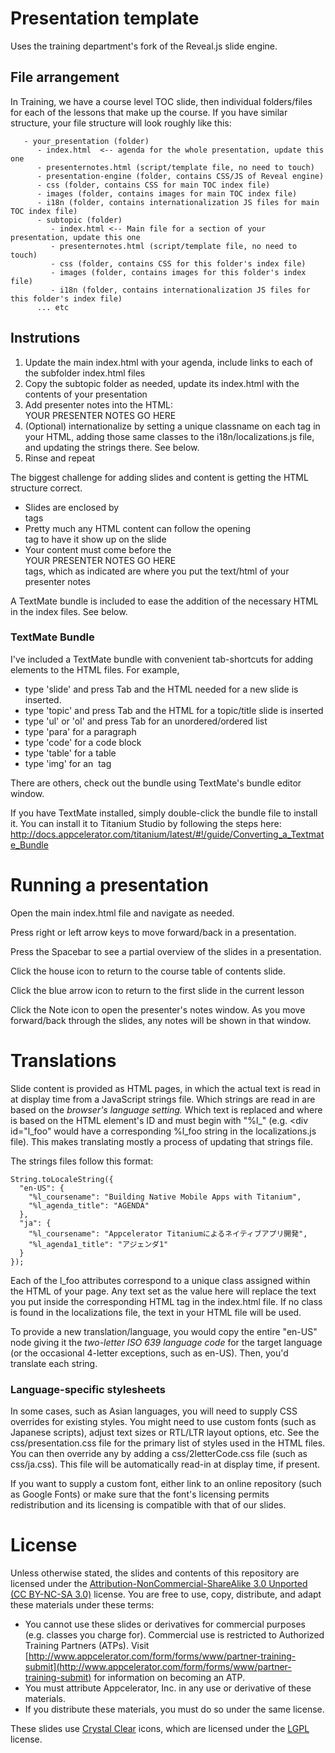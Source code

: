 # Presentation template

Uses the training department's fork of the Reveal.js slide engine.

## File arrangement

In Training, we have a course level TOC slide, then individual folders/files for each of the lessons that make up the course. If you have similar structure, your file structure will look roughly like this:

```
   - your_presentation (folder)  
      - index.html  <-- agenda for the whole presentation, update this one
      - presenternotes.html (script/template file, no need to touch)  
      - presentation-engine (folder, contains CSS/JS of Reveal engine)  
      - css (folder, contains CSS for main TOC index file)  
      - images (folder, contains images for main TOC index file)  
      - i18n (folder, contains internationalization JS files for main TOC index file)  
      - subtopic (folder)  
         - index.html <-- Main file for a section of your presentation, update this one 
         - presenternotes.html (script/template file, no need to touch)  
         - css (folder, contains CSS for this folder's index file)  
         - images (folder, contains images for this folder's index file)  
         - i18n (folder, contains internationalization JS files for this folder's index file)  
      ... etc
```

## Instrutions

1. Update the main index.html with your agenda, include links to each of the subfolder index.html files
2. Copy the subtopic folder as needed, update its index.html with the contents of your presentation
3. Add presenter notes into the HTML: <div class="slidenote"><div class="l_slidenote_classname">YOUR PRESENTER NOTES GO HERE</div></div>
4. (Optional) internationalize by setting a unique classname on each tag in your HTML, adding those same classes to the i18n/localizations.js file, and updating the strings there. See below.
5. Rinse and repeat

The biggest challenge for adding slides and content is getting the HTML structure correct. 

- Slides are enclosed by <section> tags
- Pretty much any HTML content can follow the opening <section> tag to have it show up on the slide
- Your content must come before the <div class="slidenote"><div class="l_slidenote_classname">YOUR PRESENTER NOTES GO HERE</div></div> tags, which as indicated are where you put the text/html of your presenter notes

A TextMate bundle is included to ease the addition of the necessary HTML in the index files. See below.

### TextMate Bundle

I've included a TextMate bundle with convenient tab-shortcuts for adding elements to the HTML files. For example, 

- type 'slide' and press Tab and the HTML needed for a new slide is inserted. 
- type 'topic' and press Tab and the HTML for a topic/title slide is inserted
- type 'ul' or 'ol' and press Tab for an unordered/ordered list
- type 'para' for a paragraph
- type 'code' for a code block
- type 'table' for a table
- type 'img' for an <img> tag

There are others, check out the bundle using TextMate's bundle editor window.

If you have TextMate installed, simply double-click the bundle file to install it. You can install it to Titanium Studio by following the steps here: http://docs.appcelerator.com/titanium/latest/#!/guide/Converting_a_Textmate_Bundle

# Running a presentation

Open the main index.html file and navigate as needed.

Press right or left arrow keys to move forward/back in a presentation. 

Press the Spacebar to see a partial overview of the slides in a presentation.

Click the house icon to return to the course table of contents slide.

Click the blue arrow icon to return to the first slide in the current lesson

Click the Note icon to open the presenter's notes window. As you move forward/back through the slides, any notes will be shown in that window.

# Translations

Slide content is provided as HTML pages, in which the actual text is read in at display time from a JavaScript strings file. Which strings are read in are based on the *browser's language setting.* Which text is replaced and where is based on the HTML element's ID and must begin with "%l\_" (e.g. &lt;div id="l_foo" would have a corresponding %l\_foo string in the localizations.js file). This makes translating mostly a process of updating that strings file. 

The strings files follow this format: 

```
String.toLocaleString({ 
  "en-US": { 
    "%l_coursename": "Building Native Mobile Apps with Titanium", 
    "%l_agenda_title": "AGENDA" 
  }, 
  "ja": { 
    "%l_coursename": "Appcelerator Titaniumによるネイティブアプリ開発", 
    "%l_agenda1_title": "アジェンダ1" 
  } 
}); 
```

Each of the l_foo attributes correspond to a unique class assigned within the HTML of your page. Any text set as the value here will replace the text you put inside the corresponding HTML tag in the index.html file. If no class is found in the localizations file, the text in your HTML file will be used.

To provide a new translation/language, you would copy the entire "en-US" node giving it the _two-letter ISO 639 language code_ for the target language (or the occasional 4-letter exceptions, such as en-US). Then, you'd translate each string. 

### Language-specific stylesheets 

In some cases, such as Asian languages, you will need to supply CSS overrides for existing styles. You might need to use custom fonts (such as Japanese scripts), adjust text sizes or RTL/LTR layout options, etc. See the css/presentation.css file for the primary list of styles used in the HTML files. You can then override any by adding a css/2letterCode.css file (such as css/ja.css). This file will be automatically read-in at display time, if present.

If you want to supply a custom font, either link to an online repository (such as Google Fonts) or make sure that the font's licensing permits redistribution and its licensing is compatible with that of our slides. 

# License

Unless otherwise stated, the slides and contents of this repository are licensed under the [Attribution-NonCommercial-ShareAlike 3.0 Unported (CC BY-NC-SA 3.0)](http://creativecommons.org/licenses/by-nc-sa/3.0/) license. You are free to use, copy, distribute, and adapt these materials under these terms:

* You cannot use these slides or derivatives for commercial purposes (e.g. classes you charge for). Commercial use is restricted to Authorized Training Partners (ATPs). Visit [http://www.appcelerator.com/form/forms/www/partner-training-submit](http://www.appcelerator.com/form/forms/www/partner-training-submit) for information on becoming an ATP.
* You must attribute Appcelerator, Inc. in any use or derivative of these materials.
* If you distribute these materials, you must do so under the same license.

These slides use [Crystal Clear](http://commons.wikimedia.org/wiki/Crystal_Clear) icons, which are licensed under the [LGPL](http://www.everaldo.com/crystal/?action=license) license.
